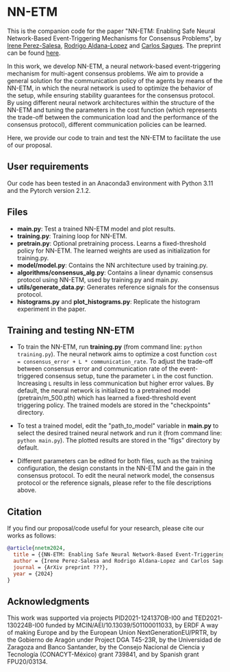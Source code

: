 NN-ETM
==============

This is the companion code for the paper "NN-ETM: Enabling Safe Neural Network-Based Event-Triggering Mechanisms for Consensus Problems", by [Irene Perez-Salesa](https://ireneperezsalesa.github.io/), [Rodrigo Aldana-Lopez](https://rodrigoaldana.github.io/) and [Carlos Sagues](https://webdiis.unizar.es/~csagues/). The preprint can be found [here]().

In this work, we develop NN-ETM, a neural network-based event-triggering mechanism for multi-agent consensus problems. We aim to provide a general solution for the communication policy of the agents by means of the NN-ETM, in which the neural network is used to optimize the behavior of the setup, while ensuring stability guarantees for the consensus protocol.
By using different neural network architectures within the structure of the NN-ETM and tuning the parameters in the cost function (which represents the trade-off between the communication load and the performance of the consensus protocol), different communication policies can be learned.

Here, we provide our code to train and test the NN-ETM to facilitate the use of our proposal.


User requirements
-----------------

Our code has been tested in an Anaconda3 environment with Python 3.11 
and the Pytorch version 2.1.2.


Files
-----
- **main.py**: Test a trained NN-ETM model and plot results.
- **training.py**: Training loop for NN-ETM. 
- **pretrain.py**: Optional pretraining process. Learns a fixed-threshold policy
for NN-ETM. The learned weights are used as initialization for training.py.
- **model/model.py**: Contains the NN architecture used by training.py.
- **algorithms/consensus_alg.py**: Contains a linear dynamic consensus protocol
using NN-ETM, used by training.py and main.py.
- **utils/generate_data.py**: Generates reference signals for the consensus protocol.
- **histograms.py** and **plot_histograms.py**: Replicate the histogram experiment in the paper.


Training and testing NN-ETM
---------------------------

- To train the NN-ETM, run **training.py** (from command line: ``python training.py``). The neural network aims to optimize a cost function
``
cost = consensus_error + L * communication_rate
``.
To adjust the trade-off between consensus error and communication rate 
of the event-triggered consensus setup, tune the parameter ``L`` in the cost function. 
Increasing ``L`` results in less communication but higher error values.
By default, the neural network is initialized to a pretrained model (pretrain/m_500.pth) which
has learned a fixed-threshold event triggering policy. The trained models are stored in the 
"checkpoints" directory.

- To test a trained model, edit the "path_to_model" variable in **main.py** to select the
desired trained neural network and run it (from command line: ``python main.py``). The plotted results are stored in the "figs" directory by default.

- Different parameters can be edited for both files, such as the training configuration, 
the design constants in the NN-ETM and the gain in the consensus protocol. To edit the neural network model,
the consensus protocol or the reference signals, please refer to the file descriptions above.


Citation
--------

If you find our proposal/code useful for your research, please cite our works as follows:

```bibtex
@article{nnetm2024,
  title = {{NN-ETM: Enabling Safe Neural Network-Based Event-Triggering Mechanisms for Consensus Problems}},
  author = {Irene Perez-Salesa and Rodrigo Aldana-Lopez and Carlos Sagues},
  journal = {ArXiv preprint ???},
  year = {2024}
}
```


Acknowledgments
---------------

This work was supported via projects PID2021-124137OB-I00 and TED2021-130224B-I00 funded by MCIN/AEI/10.13039/501100011033, by ERDF A way of making Europe and by the European Union NextGenerationEU/PRTR, by the Gobierno de Aragón under Project DGA T45-23R, by the Universidad de Zaragoza and Banco Santander, by the Consejo Nacional de Ciencia y Tecnología (CONACYT-México) grant 739841, and by Spanish grant FPU20/03134.
